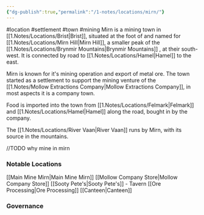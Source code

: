 ```yaml
---
{"dg-publish":true,"permalink":"/1-notes/locations/mirn/"}
---
```


#location #settlement #town #mining 
Mirn is a mining town in [[1.Notes/Locations/Brist\|Brist]], situated at the foot of and named for [[1.Notes/Locations/Mirn Hill\|Mirn Hill]], a smaller peak of the [[1.Notes/Locations/Brynmir Mountains\|Brynmir Mountains]] , at their south-west. 
It is connected by road to [[1.Notes/Locations/Hamel\|Hamel]] to the east.

Mirn is known for it's mining operation and export of metal ore.
The town started as a settlement to support the mining venture of the [[1.Notes/Mollow Extractions Company\|Mollow Extractions Company]], in most aspects it is a company town.

Food is imported into the town from [[1.Notes/Locations/Felmark\|Felmark]] and [[1.Notes/Locations/Hamel\|Hamel]] along the road, bought in by the company.

The [[1.Notes/Locations/River Vaan\|River Vaan]] runs by Mirn, with its source in the mountains.

//TODO why mine in mirn

### Notable Locations
[[Main Mine Mirn\|Main Mine Mirn]]
[[Mollow Company Store\|Mollow Company Store]]
[[Sooty Pete's\|Sooty Pete's]] - Tavern
[[Ore Processing\|Ore Processing]]
[[Canteen\|Canteen]]

### Governance

 